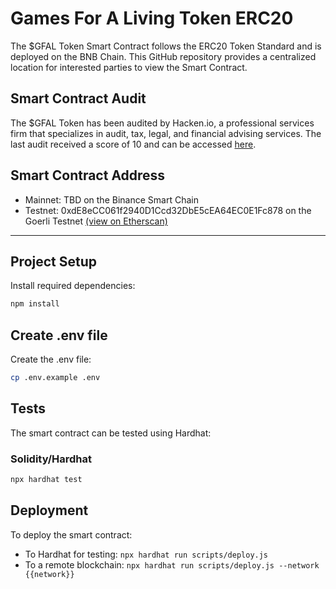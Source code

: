# Games For A Living Token ERC20

The $GFAL Token Smart Contract follows the ERC20 Token Standard and is deployed on the BNB Chain. This GitHub repository provides a centralized location for interested parties to view the Smart Contract.

## Smart Contract Audit
The $GFAL Token has been audited by Hacken.io, a professional services firm that specializes in audit, tax, legal, and financial advising services.
The last audit received a score of 10 and can be accessed [here](https://drive.google.com/file/d/1nOSMHaOZRApLVqvf7gRrfi5QBSlMZ0F5/view?usp=sharing).

## Smart Contract Address

- Mainnet: TBD on the Binance Smart Chain
- Testnet: 0xdE8eCC061f2940D1Ccd32DbE5cEA64EC0E1Fc878 on the Goerli Testnet [(view on Etherscan)](https://goerli.etherscan.io/address/0xdE8eCC061f2940D1Ccd32DbE5cEA64EC0E1Fc878)

<hr/>

## Project Setup

Install required dependencies:

```bash
npm install
```

## Create .env file

Create the .env file:

```bash
cp .env.example .env
```

## Tests

The smart contract can be tested using Hardhat:

### Solidity/Hardhat
```bash
npx hardhat test
```

## Deployment

To deploy the smart contract:

- To Hardhat for testing: `npx hardhat run scripts/deploy.js`
- To a remote blockchain: `npx hardhat run scripts/deploy.js --network {{network}}`